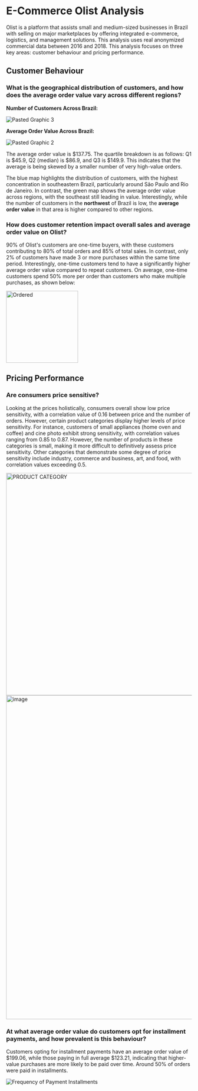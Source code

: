 # E-Commerce Olist Analysis

Olist is a platform that assists small and medium-sized businesses in Brazil with selling on major marketplaces by offering integrated e-commerce, logistics, and management solutions. This analysis uses real anonymized commercial data between 2016 and 2018. This analysis focuses on three key areas: customer behaviour and pricing performance. 

## Customer Behaviour

### What is the geographical distribution of customers, and how does the average order value vary across different regions?

**Number of Customers Across Brazil:**  
  
![Pasted Graphic 3](https://github.com/user-attachments/assets/27fc18c0-1b07-4d5d-ad1f-007dbae3332d)

**Average Order Value Across Brazil:**   

![Pasted Graphic 2](https://github.com/user-attachments/assets/8df5ae9c-59c5-4bef-addb-56fadf25d6e8)  

The average order value is $137.75. The quartile breakdown is as follows: Q1 is $45.9, Q2 (median) is $86.9, and Q3 is $149.9. This indicates that the average is being skewed by a smaller number of very high-value orders.  

The blue map highlights the distribution of customers, with the highest concentration in southeastern Brazil, particularly around São Paulo and Rio de Janeiro. In contrast, the green map shows the average order value across regions, with the southeast still leading in value. Interestingly, while the number of customers in the **northwest** of Brazil is low, the **average order value** in that area is higher compared to other regions.  

### How does customer retention impact overall sales and average order value on Olist?

90% of Olist's customers are one-time buyers, with these customers contributing to 80% of total orders and 85% of total sales. In contrast, only 2% of customers have made 3 or more purchases within the same time period. Interestingly, one-time customers tend to have a significantly higher average order value compared to repeat customers. On average, one-time customers spend 50% more per order than customers who make multiple purchases, as shown below:  
  
<img width="195" alt="Ordered" src="https://github.com/user-attachments/assets/f0e0ae7a-8fe9-40ff-819e-aad27652ae0e">

## Pricing Performance

### Are consumers price sensitive?  


Looking at the prices holistically, consumers overall show low price sensitivity, with a correlation value of 0.16 between price and the number of orders. However, certain product categories display higher levels of price sensitivity. For instance, customers of small appliances (home oven and coffee) and cine photo exhibit strong sensitivity, with correlation values ranging from 0.85 to 0.87. However, the number of products in these categories is small, making it more difficult to definitively assess price sensitivity. Other categories that demonstrate some degree of price sensitivity include industry, commerce and business, art, and food, with correlation values exceeding 0.5.


<img width="602" alt="PRODUCT CATEGORY" src="https://github.com/user-attachments/assets/98aa0417-ee3c-43d5-a069-104317862302">
<img width="877" alt="image" src="https://github.com/user-attachments/assets/e24c548d-9756-4952-a9c0-582a3478f123">  


### At what average order value do customers opt for installment payments, and how prevalent is this behaviour?

Customers opting for installment payments have an average order value of $199.06, while those paying in full average $123.21, indicating that higher-value purchases are more likely to be paid over time. Around 50% of orders were paid in installments.  
  
![Frequency of Payment Installments](https://github.com/user-attachments/assets/3fa502e0-91c1-4dfa-81b4-63bb84431544)


